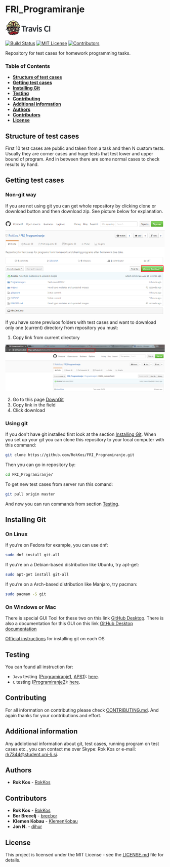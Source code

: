 # FRI_Programiranje
[![Travis CI logo][travis-image]][travis-link]

[![Build Status][travis-badge]][travis-link]
[![MIT License][license-badge]](LICENSE.md)
[![Contributors][contributors-badge]][contributors-link]

Repository for test cases for homework programming tasks.

### Table of Contents

* **[Structure of test cases](#structure)**
* **[Getting test cases](#get)**
* **[Installing Git](#installing)**
* **[Testing](#testing)**
* **[Contributing](#contribution)**
* **[Additional information](#information)**
* **[Authors](#authors)**
* **[Contributors](#contributors)**
* **[License](#license)**

## <a name="structure"></a> Structure of test cases
First 10 test cases are public and taken from a task and then N custom tests.
Usually they are corner cases and huge tests that test lower and upper bound of program.
And in between there are some normal cases to check results by hand.

## <a name="get"></a> Getting test cases

### Non-git way

If you are not using git you can get whole repository by clicking clone or download button and then download zip.
See picture below for explanation.

![alt text][downloadZIP]

If you have some previuos folders with test cases and want to download only one (current) directory from repository you must:

1. Copy link from current directory

![alt text][copyLink]

2. Go to this page [DownGit](https://minhaskamal.github.io/DownGit/#/home "DownGit's Homepage")
3. Copy link in the field
4. Click download

### Using git

If you don't have git installed first look at the section [Installing Git](#installing).
When you set up your git you can clone this repository to your local computer with this command:
```bash
git clone https://github.com/RokKos/FRI_Programiranje.git
```
Then you can go in repository by:
```bash
cd FRI_Programiranje/
```
To get new test cases from server run this comand:
```bash
git pull origin master
```
And now you can run commands from section  [Testing](#testing).

## <a name="installing"></a> Installing Git

### On Linux

If you’re on Fedora for example, you can use dnf:
```bash
sudo dnf install git-all
```
If you’re on a Debian-based distribution like Ubuntu, try apt-get:
```bash
sudo apt-get install git-all
```

If you’re on a Arch-based distribution like Manjaro, try pacman:
```bash
sudo pacman -S git
```

### On Windows or Mac
There is special GUI Tool for these two on this link [GitHub Desktop](https://desktop.github.com/ "GitHub Desktop's Homepage").
There is also a documentation for this GUI on this link [GitHub Desktop documentation](https://help.github.com/desktop/ "GitHub Desktop's Documentation")

[Official instructions](https://git-scm.com/book/en/v2/Getting-Started-Installing-Git "Installing Git") for installing git on each OS


## <a name="testing"></a> Testing
You can found all instruction for:
* `Java` testing ([Programiranje1](https://github.com/RokKos/FRI_Programiranje/tree/master/Programiranje1), [APS1](https://github.com/RokKos/FRI_Programiranje/tree/master/APS1)): [here](https://github.com/RokKos/FRI_Programiranje/blob/master/Programiranje1/README.md "Java testing").
* `C` testing ([Programiranje2](https://github.com/RokKos/FRI_Programiranje/tree/master/Programiranje2)): [here](https://github.com/RokKos/FRI_Programiranje/blob/master/Programiranje2/README.md "C testing").

## <a name="contribution"></a> Contributing

For all information on contributing please check [CONTRIBUTING.md](https://github.com/RokKos/FRI_Programiranje/blob/master/.github/CONTRIBUTING.md). And again thanks for your contributions and effort.

## <a name="information"></a> Additional information
Any addiotional information about git, test cases, running program on test cases etc., you can contact me over Skype: Rok Kos or e-mail: rk7344@student.uni-lj.si.

## <a name="authors"></a> Authors

* **Rok Kos** - [RokKos](https://github.com/RokKos)

## <a name="contributors"></a> Contributors

* **Rok Kos** - [RokKos](https://github.com/RokKos)
* **Bor Brecelj** - [brecbor](https://github.com/brecbor)
* **Klemen Kobau** - [KlemenKobau](https://github.com/KlemenKobau)
* **Jon N.** - [dihur](https://github.com/dihur)

## <a name="license"></a> License

This project is licensed under the MIT License - see the [LICENSE.md](https://github.com/RokKos/FRI_Programiranje/blob/master/LICENSE) file for details.


[downloadZIP]:		https://github.com/RokKos/FRI_Programiranje/blob/master/images/CloneDownload.png "Clone/Download"
[copyLink]:			https://github.com/RokKos/FRI_Programiranje/blob/master/images/LinkDownload.png "Link"
[travis-badge]:		https://travis-ci.org/RokKos/FRI_Programiranje.svg?branch=master "travis-badge"
[travis-link]:		https://travis-ci.org/RokKos/FRI_Programiranje/
[travis-image]:		https://github.com/RokKos/FRI_Programiranje/blob/master/images/TravisCI.png "travis-image"
[license-badge]:	https://img.shields.io/badge/license-MIT-007EC7.svg "MIT Lincense"
[contributors-badge]:	https://img.shields.io/badge/contributors-4-ff69b4.svg
[contributors-link]:	https://github.com/RokKos/FRI_Programiranje/graphs/contributors